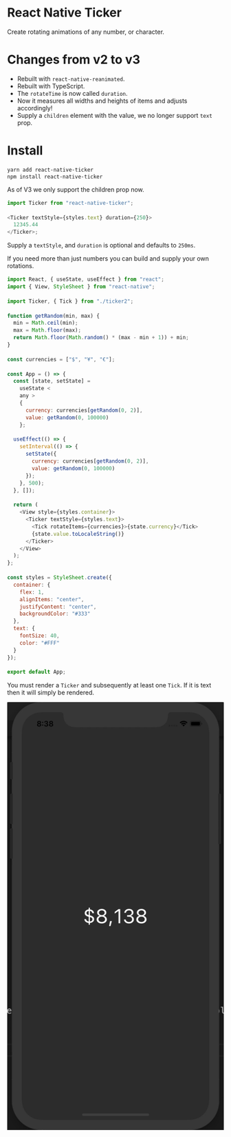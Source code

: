 # React Native Ticker

Create rotating animations of any number, or character.

# Changes from v2 to v3

- Rebuilt with `react-native-reanimated`.
- Rebuilt with TypeScript.
- The `rotateTime` is now called `duration`.
- Now it measures all widths and heights of items and adjusts accordingly!
- Supply a `children` element with the value, we no longer support `text` prop.

# Install

```
yarn add react-native-ticker
npm install react-native-ticker
```

As of V3 we only support the children prop now.

```js
import Ticker from "react-native-ticker";

<Ticker textStyle={styles.text} duration={250}>
  12345.44
</Ticker>;
```

Supply a `textStyle`, and `duration` is optional and defaults to `250ms`.

If you need more than just numbers you can build and supply your own rotations.

```js
import React, { useState, useEffect } from "react";
import { View, StyleSheet } from "react-native";

import Ticker, { Tick } from "./ticker2";

function getRandom(min, max) {
  min = Math.ceil(min);
  max = Math.floor(max);
  return Math.floor(Math.random() * (max - min + 1)) + min;
}

const currencies = ["$", "¥", "€"];

const App = () => {
  const [state, setState] =
    useState <
    any >
    {
      currency: currencies[getRandom(0, 2)],
      value: getRandom(0, 100000)
    };

  useEffect(() => {
    setInterval(() => {
      setState({
        currency: currencies[getRandom(0, 2)],
        value: getRandom(0, 100000)
      });
    }, 500);
  }, []);

  return (
    <View style={styles.container}>
      <Ticker textStyle={styles.text}>
        <Tick rotateItems={currencies}>{state.currency}</Tick>
        {state.value.toLocaleString()}
      </Ticker>
    </View>
  );
};

const styles = StyleSheet.create({
  container: {
    flex: 1,
    alignItems: "center",
    justifyContent: "center",
    backgroundColor: "#333"
  },
  text: {
    fontSize: 40,
    color: "#FFF"
  }
});

export default App;
```

You must render a `Ticker` and subsequently at least one `Tick`. If it is text then it will simply be rendered.

![](./example.gif)
